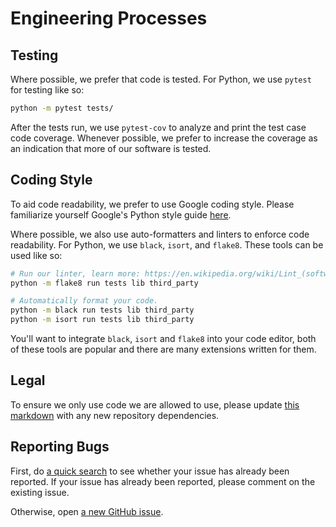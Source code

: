 # Engineering Processes

## Testing

Where possible, we prefer that code is tested. For Python, we use `pytest` for testing like so:

```bash
python -m pytest tests/
```

After the tests run, we use `pytest-cov` to analyze and print the test case code coverage. Whenever
possible, we prefer to increase the coverage as an indication that more of our software is tested.

## Coding Style

To aid code readability, we prefer to use Google coding style. Please familiarize yourself Google's
Python style guide [here](http://google.github.io/styleguide/pyguide.html).

Where possible, we also use auto-formatters and linters to enforce code readability. For Python,
we use `black`, `isort`, and `flake8`. These tools can be used like so:

```bash
# Run our linter, learn more: https://en.wikipedia.org/wiki/Lint_(software)
python -m flake8 run tests lib third_party

# Automatically format your code.
python -m black run tests lib third_party
python -m isort run tests lib third_party
```

You'll want to integrate `black`, `isort` and `flake8` into your code editor, both of these tools
are popular and there are many extensions written for them.

## Legal

To ensure we only use code we are allowed to use, please update [this markdown](./LICENSES.md)
with any new repository dependencies.

## Reporting Bugs

First, do [a quick search](https://github.com/wellsaid-labs/Text-to-Speech/issues) to see whether
your issue has already been reported. If your issue has already been reported, please comment on
the existing issue.

Otherwise, open [a new GitHub issue](https://github.com/wellsaid-labs/Text-to-Speech/issues).
